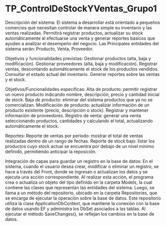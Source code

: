 # TP_ControlDeStockYVentas_Grupo1
Descripción del sistema: El sistema a desarrollar está orientado a pequeños comercios que necesitan controlar de manera simple su inventario y las ventas realizadas. Permitirá registrar productos, actualizar su stock automáticamente al efectuarse una venta y generar reportes básicos que ayuden a analizar el desempeño del negocio.
Las Principales entidades del sistema serán: Producto, Venta, Proveedor. 

Objetivos y funcionalidades previstas: 
Gestionar productos (alta, baja y modificación).
Gestionar proveedores (alta, baja y modificación). 
Registrar ventas, descontando automáticamente el stock de los productos vendidos. 
Consultar el estado actual del inventario.
Generar reportes sobre las ventas y el stock.

Objetivos/Funcionalidades específicas: 
Alta de producto: permitir registrar un nuevo producto indicando nombre, descripción, precio y cantidad inicial de stock.
Baja de producto: eliminar del sistema productos que ya no se comercializan.
Modificación de producto: actualizar información de un producto existente (precio, descripción o stock).
Registrar y mantener información de proveedores. 
Registro de venta: generar una venta seleccionando productos, cantidades y calculando el total, actualizando automáticamente el stock. 

Reportes: 
Reporte de ventas por período: mostrar el total de ventas realizadas dentro de un rango de fechas. 
Reporte de stock bajo: listar los productos cuyo stock actual se encuentra por debajo de un nivel mínimo definido, permitiendo anticipar la reposición.

Integración de capas para guardar un registro en la base de datos: 
En el sistema, cuando el usuario desea crear, modificar o eliminar un registro, se hace a través del Front, donde se ingresan o actualizan los datos y se ejecuta una acción correspondiente. Al realizar esta acción, el programa crea o actualiza un objeto del tipo definido en la carpeta Models, la cual contiene las clases que representan las entidades del sistema.
Luego, se llama a un método del repositorio, ubicado en la carpeta Repositories, que se encarga de ejecutar la operación sobre la base de datos. Este repositorio utiliza la clase ApplicationDbContext, que mantiene la conexión con la base de datos usando EF y administra los DbSet asociados a las tablas. Al ejecutar el método SaveChanges(), se reflejan los cambios en la base de datos.
